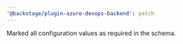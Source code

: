 ```yaml
---
'@backstage/plugin-azure-devops-backend': patch
---
```


Marked all configuration values as required in the schema.
